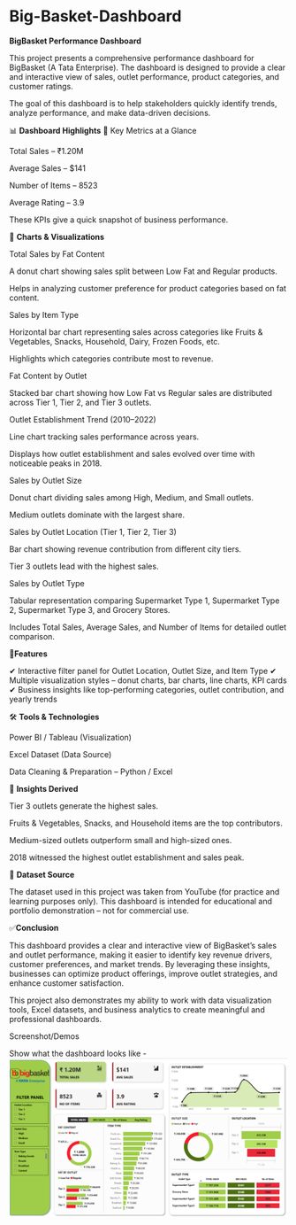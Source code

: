 # Big-Basket-Dashboard
**BigBasket Performance Dashboard**

This project presents a comprehensive performance dashboard for BigBasket (A Tata Enterprise). The dashboard is designed to provide a clear and interactive view of sales, outlet performance, product categories, and customer ratings.

The goal of this dashboard is to help stakeholders quickly identify trends, analyze performance, and make data-driven decisions.

📊 **Dashboard Highlights**
🔹 Key Metrics at a Glance

Total Sales – ₹1.20M

Average Sales – $141

Number of Items – 8523

Average Rating – 3.9

These KPIs give a quick snapshot of business performance.

🔹 **Charts & Visualizations**

Total Sales by Fat Content

A donut chart showing sales split between Low Fat and Regular products.

Helps in analyzing customer preference for product categories based on fat content.

Sales by Item Type

Horizontal bar chart representing sales across categories like Fruits & Vegetables, Snacks, Household, Dairy, Frozen Foods, etc.

Highlights which categories contribute most to revenue.

Fat Content by Outlet

Stacked bar chart showing how Low Fat vs Regular sales are distributed across Tier 1, Tier 2, and Tier 3 outlets.

Outlet Establishment Trend (2010–2022)

Line chart tracking sales performance across years.

Displays how outlet establishment and sales evolved over time with noticeable peaks in 2018.

Sales by Outlet Size

Donut chart dividing sales among High, Medium, and Small outlets.

Medium outlets dominate with the largest share.

Sales by Outlet Location (Tier 1, Tier 2, Tier 3)

Bar chart showing revenue contribution from different city tiers.

Tier 3 outlets lead with the highest sales.

Sales by Outlet Type

Tabular representation comparing Supermarket Type 1, Supermarket Type 2, Supermarket Type 3, and Grocery Stores.

Includes Total Sales, Average Sales, and Number of Items for detailed outlet comparison.

🚀**Features**

✔ Interactive filter panel for Outlet Location, Outlet Size, and Item Type
✔ Multiple visualization styles – donut charts, bar charts, line charts, KPI cards
✔ Business insights like top-performing categories, outlet contribution, and yearly trends

🛠 **Tools & Technologies**

Power BI / Tableau (Visualization)

Excel Dataset (Data Source)

Data Cleaning & Preparation – Python / Excel

📌 **Insights Derived**

Tier 3 outlets generate the highest sales.

Fruits & Vegetables, Snacks, and Household items are the top contributors.

Medium-sized outlets outperform small and high-sized ones.

2018 witnessed the highest outlet establishment and sales peak.

📂 **Dataset Source**

The dataset used in this project was taken from YouTube (for practice and learning purposes only).
This dashboard is intended for educational and portfolio demonstration – not for commercial use.

✅**Conclusion**

This dashboard provides a clear and interactive view of BigBasket’s sales and outlet performance, making it easier to identify key revenue drivers, customer preferences, and market trends. By leveraging these insights, businesses can optimize product offerings, improve outlet strategies, and enhance customer satisfaction.

This project also demonstrates my ability to work with data visualization tools, Excel datasets, and business analytics to create meaningful and professional dashboards.

Screenshot/Demos

Show what the dashboard looks like -![alt text](https://github.com/harshkumar66/Big-Basket-Dashboard/blob/main/Big_Basket_Performance_Dashboard.png)
